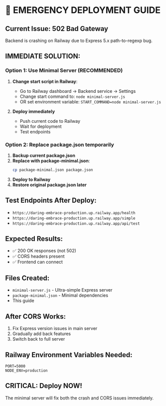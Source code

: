 # 🚨 EMERGENCY DEPLOYMENT GUIDE

## Current Issue: 502 Bad Gateway
Backend is crashing on Railway due to Express 5.x path-to-regexp bug.

## IMMEDIATE SOLUTION:

### Option 1: Use Minimal Server (RECOMMENDED)
1. **Change start script in Railway**:
   - Go to Railway dashboard → Backend service → Settings
   - Change start command to: `node minimal-server.js`
   - OR set environment variable: `START_COMMAND=node minimal-server.js`

2. **Deploy immediately**
   - Push current code to Railway
   - Wait for deployment
   - Test endpoints

### Option 2: Replace package.json temporarily
1. **Backup current package.json**
2. **Replace with package-minimal.json**:
   ```bash
   cp package-minimal.json package.json
   ```
3. **Deploy to Railway**
4. **Restore original package.json later**

## Test Endpoints After Deploy:
- `https://daring-embrace-production.up.railway.app/health`
- `https://daring-embrace-production.up.railway.app/simple`
- `https://daring-embrace-production.up.railway.app/api/test`

## Expected Results:
- ✅ 200 OK responses (not 502)
- ✅ CORS headers present
- ✅ Frontend can connect

## Files Created:
- `minimal-server.js` - Ultra-simple Express server
- `package-minimal.json` - Minimal dependencies
- This guide

## After CORS Works:
1. Fix Express version issues in main server
2. Gradually add back features
3. Switch back to full server

## Railway Environment Variables Needed:
```
PORT=5000
NODE_ENV=production
```

## CRITICAL: Deploy NOW!
The minimal server will fix both the crash and CORS issues immediately.
